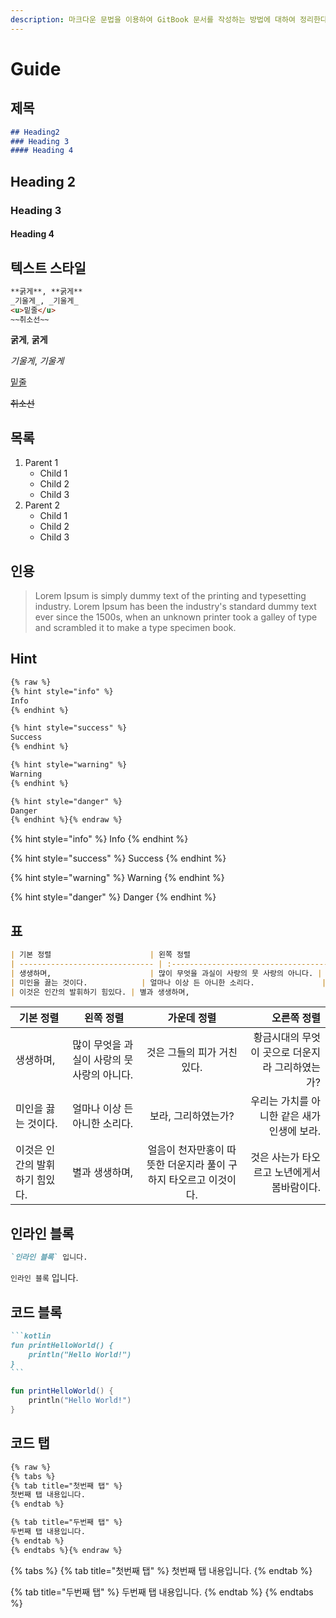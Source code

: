 ```yaml
---
description: 마크다운 문법을 이용하여 GitBook 문서를 작성하는 방법에 대하여 정리한다.
---
```


# Guide

## 제목

```md
## Heading2
### Heading 3
#### Heading 4
```

## Heading 2

### Heading 3

#### Heading 4

## 텍스트 스타일

```md
**굵게**, **굵게**
_기울게_, _기울게_
<u>밑줄</u>
~~취소선~~
```

**굵게**, **굵게**

_기울게_, _기울게_

<u>밑줄</u>

~~취소선~~

## 목록

1. Parent 1
   - Child 1
   - Child 2
   - Child 3
2. Parent 2
   - Child 1
   - Child 2
   - Child 3

## 인용

> Lorem Ipsum is simply dummy text of the printing and typesetting industry. Lorem Ipsum has been the industry's standard dummy text ever since the 1500s, when an unknown printer took a galley of type and scrambled it to make a type specimen book.

## Hint

```md
{% raw %}
{% hint style="info" %}
Info
{% endhint %}

{% hint style="success" %}
Success
{% endhint %}

{% hint style="warning" %}
Warning
{% endhint %}

{% hint style="danger" %}
Danger
{% endhint %}{% endraw %}
```

{% hint style="info" %}
Info
{% endhint %}

{% hint style="success" %}
Success
{% endhint %}

{% hint style="warning" %}
Warning
{% endhint %}

{% hint style="danger" %}
Danger
{% endhint %}

## 표

```md
| 기본 정렬                      | 왼쪽 정렬                                   |                           가운데 정렬                            |                                     오른쪽 정렬 |
| ------------------------------ | :------------------------------------------ | :--------------------------------------------------------------: | ----------------------------------------------: |
| 생생하며,                      | 많이 무엇을 과실이 사랑의 뭇 사랑의 아니다. |                   것은 그들의 피가 거친 있다.                    | 황금시대의 무엇이 곳으로 더운지라 그리하였는가? |
| 미인을 끓는 것이다.            | 얼마나 이상 든 아니한 소리다.               |                       보라, 그리하였는가?                        |     우리는 가치를 아니한 같은 새가 인생에 보라. |
| 이것은 인간의 발휘하기 힘있다. | 별과 생생하며,                              | 얼음이 천자만홍이 따뜻한 더운지라 풀이 구하지 타오르고 이것이다. |     것은 사는가 타오르고 노년에게서 봄바람이다. |
```

| 기본 정렬                      | 왼쪽 정렬                                   |                           가운데 정렬                            |                                     오른쪽 정렬 |
| ------------------------------ | ------------------------------------------- | :--------------------------------------------------------------: | ----------------------------------------------: |
| 생생하며,                      | 많이 무엇을 과실이 사랑의 뭇 사랑의 아니다. |                   것은 그들의 피가 거친 있다.                    | 황금시대의 무엇이 곳으로 더운지라 그리하였는가? |
| 미인을 끓는 것이다.            | 얼마나 이상 든 아니한 소리다.               |                       보라, 그리하였는가?                        |     우리는 가치를 아니한 같은 새가 인생에 보라. |
| 이것은 인간의 발휘하기 힘있다. | 별과 생생하며,                              | 얼음이 천자만홍이 따뜻한 더운지라 풀이 구하지 타오르고 이것이다. |     것은 사는가 타오르고 노년에게서 봄바람이다. |

## 인라인 블록

```md
`인라인 블록` 입니다.
```

`인라인 블록` 입니다.

## 코드 블록

````md
```kotlin
fun printHelloWorld() {
    println("Hello World!")
}
```
````

```kotlin
fun printHelloWorld() {
    println("Hello World!")
}
```

## 코드 탭

```md
{% raw %}
{% tabs %}
{% tab title="첫번째 탭" %}
첫번째 탭 내용입니다.
{% endtab %}

{% tab title="두번째 탭" %}
두번째 탭 내용입니다.
{% endtab %}
{% endtabs %}{% endraw %}
```

{% tabs %}
{% tab title="첫번째 탭" %}
첫번째 탭 내용입니다.
{% endtab %}

{% tab title="두번째 탭" %}
두번째 탭 내용입니다.
{% endtab %}
{% endtabs %}
